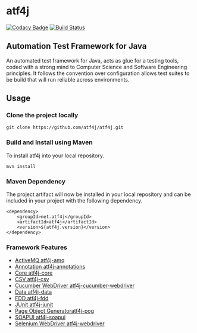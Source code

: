 # atf4j
[![Codacy Badge](https://api.codacy.com/project/badge/Grade/9689b2cfb86e4d5a934e031decb1f1ac)](https://www.codacy.com/app/Martin-Spamer/atf4j?utm_source=github.com&amp;utm_medium=referral&amp;utm_content=atf4j/atf4j&amp;utm_campaign=Badge_Grade)
[![Build Status](https://travis-ci.org/atf4j/atf4j.svg?branch=master)](https://travis-ci.org/atf4j/atf4j)

## Automation Test Framework for Java

An automated test framework for Java, acts as glue for a testing tools, coded with a strong mind to Computer Science and Software Engineering principles.  It follows the convention over configuration allows test suites to be build that will run reliable across environments.

## Usage 

### Clone the project locally

	git clone https://github.com/atf4j/atf4j.git

### Build and Install using Maven

To install atf4j into your local repository.

	mvn install

### Maven Dependency

The project artifact will now be installed in your local repository and can be included in your project with the following dependency.

	<dependency>
		<groupId>net.atf4j</groupId>
		<artifactId>atf4j</artifactId>
		<version>${atf4j.version}</version>
	</dependency>

### Framework Features
- [ActiveMQ atf4j-amq](atf4j-amq.html) 
- [Annotation atf4j-annotations](atf4j-annotations.html) 
- [Core atf4j-core](atf4j-core.html) 
- [CSV atf4j-csv](atf4j-csv.html) 
- [Cucumber WebDriver atf4j-cucumber-webdriver](atf4j-cucumber-webdriver.html) 
- [Data atf4j-data](atf4j-data.html) 
- [FDD atf4j-fdd](atf4j-fdd.html) 
- [JUnit atf4j-junit](atf4j-junit.html) 
- [Page Object Generatoratf4j-pog](atf4j-pog.html) 
- [SOAPUI atf4j-soapui](atf4j-soapui.html) 
- [Selenium WebDriver atf4j-webdriver](atf4j-webdriver.html) 
